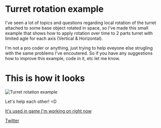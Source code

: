 # Turret rotation example
I've seen a lot of topics and questions regarding local rotation of the turret attached to some base object rotated in space, so I've made this small example that shows how to apply rotation over time to 2 parts turret with limited agle for each axis (Vertical & Horizontal).

I'm not a pro coder or anything, just trying to help eveyone else strugling with the same problems I've encoutered.
So if you have any suggestions how to improve this example, code in it, etc let me know.

# This is how it looks
![Turret rotation example](http://i.imgur.com/AShf7Xf.gif)



Let's help each other! =D

[It's used in game I'm working on right now](https://forums.tigsource.com/index.php?topic=60000)

[Twitter](https://twitter.com/Andrew_Chewie)
